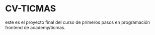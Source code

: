 # CV-TICMAS
este es el proyecto final del curso de primeros pasos en programación frontend de academy/ticmas.
